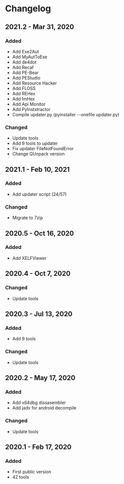 # Changelog

## 2021.2 - Mar 31, 2020

### Added

- Add Exe2Aut
- Add MyAutToExe
- Add de4dot
- Add Recaf
- Add PE-Bear
- Add PEStudio
- Add Resource Hacker
- Add FLOSS
- Add REHex
- Add ImHex
- Add Api Monitor
- Add PyInstxtractor
- Compile updater.py (pyinstaller --onefile updater.py)

### Changed

- Update tools
- Add 9 tools to updater
- Fix updater FileNotFoundError
- Change QUnpack version

## 2021.1 - Feb 10, 2021

### Added

- Add updater script (24/57)

### Changed

- Migrate to 7zip

## 2020.5 - Oct 16, 2020

### Added

- Add XELFViewer

## 2020.4 - Oct 7, 2020

### Changed

- Update tools

## 2020.3 - Jul 13, 2020

### Added

- Add 9 tools

### Changed

- Update tools

## 2020.2 - May 17, 2020

### Added

- Add x64dbg dissasembler
- Add jadx for android decompile

### Changed

- Update tools

## 2020.1 - Feb 17, 2020

### Added

- First public version
- 42 tools

